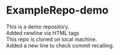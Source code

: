 # ExampleRepo-demo
This is a demo repository.
</br>
Added newline via HTML tags
<br>
This repo is cloned on local machine.
<br>
Added a new line to check commit recalling.